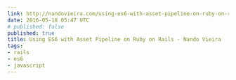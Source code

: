 ```yaml
---
link: http://nandovieira.com/using-es6-with-asset-pipeline-on-ruby-on-rails
date: 2016-05-18 05:47 UTC
# published: false
published: true
title: Using ES6 with Asset Pipeline on Ruby on Rails - Nando Vieira
tags:
- rails
- es6
- javascript
---
```



